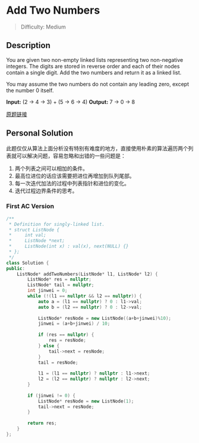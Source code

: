# Add Two Numbers

> Difficulty: Medium

## Description	
You are given two non-empty linked lists representing two non-negative integers. The digits are stored in reverse order and each of their nodes contain a single digit. Add the two numbers and return it as a linked list.

You may assume the two numbers do not contain any leading zero, except the number 0 itself.

**Input:** (2 -> 4 -> 3) + (5 -> 6 -> 4)
**Output:** 7 -> 0 -> 8

[原题链接](https://leetcode.com/problems/add-two-numbers/description/)


## Personal Solution

此题仅仅从算法上面分析没有特别有难度的地方，直接使用朴素的算法遍历两个列表就可以解决问题，容易忽略和出错的一些问题是：

1.  两个列表之间可以相加的条件。
2.  最高位进位的话应该需要把进位再增加到队列尾部。
3.  每一次迭代加法的过程中列表指针和进位的变化。
4.  迭代过程边界条件的思考。


### First AC Version

```cpp
/**
 * Definition for singly-linked list.
 * struct ListNode {
 *     int val;
 *     ListNode *next;
 *     ListNode(int x) : val(x), next(NULL) {}
 * };
 */
class Solution {
public:
    ListNode* addTwoNumbers(ListNode* l1, ListNode* l2) {
        ListNode* res = nullptr;
        ListNode* tail = nullptr;
        int jinwei = 0;
        while (!(l1 == nullptr && l2 == nullptr)) {
            auto a = (l1 == nullptr) ? 0 : l1->val;
            auto b = (l2 == nullptr) ? 0 : l2->val;
            
            ListNode* resNode = new ListNode((a+b+jinwei)%10);
            jinwei = (a+b+jinwei) / 10;
            
            if (res == nullptr) {
                res = resNode;
            } else {
                tail->next = resNode;
            }
            tail = resNode;
            
            l1 = (l1 == nullptr) ? nullptr : l1->next;
            l2 = (l2 == nullptr) ? nullptr : l2->next;
        }
        
        if (jinwei != 0) {
            ListNode* resNode = new ListNode(1);
            tail->next = resNode;
        }
        
        return res;
    }
};
```